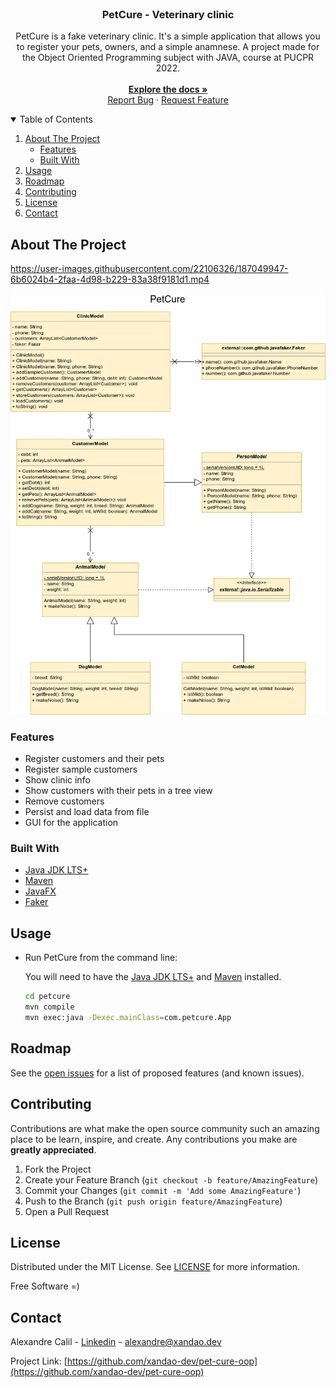 <br />
<p align="center">
  <h3 align="center">PetCure - Veterinary clinic</h3>
  <p align="center">
	PetCure is a fake veterinary clinic. It's a simple application that allows you to register your pets, owners, and a simple anamnese.
	A project made for the Object Oriented Programming subject with JAVA, course at PUCPR 2022.
    <br />
	<br />
    <a href="https://github.com/xandao-dev/pet-cure-oop"><strong>Explore the docs »</strong></a>
    <br />
    <a href="https://github.com/xandao-dev/pet-cure-oop/issue">Report Bug</a>
    ·
    <a href="https://github.com/xandao-dev/pet-cure-oop/issues">Request Feature</a>
  </p>
</p>


<!-- TABLE OF CONTENTS -->
<details open="open">
  <summary>Table of Contents</summary>
  <ol>
    <li>
      <a href="#about-the-project">About The Project</a>
      <ul>
        <li><a href="#features">Features</a></li>
        <li><a href="#built-with">Built With</a></li>
      </ul>
    </li>
    <li><a href="#usage">Usage</a></li>
    <li><a href="#roadmap">Roadmap</a></li>
    <li><a href="#contributing">Contributing</a></li>
    <li><a href="#license">License</a></li>
    <li><a href="#contact">Contact</a></li>
  </ol>
</details>


<!-- ABOUT THE PROJECT -->
## About The Project

https://user-images.githubusercontent.com/22106326/187049947-6b6024b4-2faa-4d98-b229-83a38f9181d1.mp4

<div>
  <a href="https://github.com/xandao-dev/pet-cure-oop">
	  <img src="./assets/uml.png" alt="PetCure UML Class Diagram">
  </a>
</div>

### Features

* Register customers and their pets
* Register sample customers
* Show clinic info
* Show customers with their pets in a tree view
* Remove customers
* Persist and load data from file
* GUI for the application

### Built With

* [Java JDK LTS+](https://www.oracle.com/java/technologies/downloads/)
* [Maven](https://maven.apache.org/)
* [JavaFX](https://openjfx.io/)
* [Faker](https://github.com/DiUS/java-faker)

<!-- USAGE EXAMPLES -->
## Usage

* Run PetCure from the command line:

	You will need to have the [Java JDK LTS+](https://www.oracle.com/java/technologies/downloads/) and [Maven](https://maven.apache.org/) installed.

	```bash
	cd petcure
	mvn compile
	mvn exec:java -Dexec.mainClass=com.petcure.App
	```

<!-- ROADMAP -->
## Roadmap

See the [open issues](https://github.com/xandao-dev/pet-cure-oop/issues) for a list of proposed features (and known issues).


<!-- CONTRIBUTING -->
## Contributing

Contributions are what make the open source community such an amazing place to be learn, inspire, and create. Any contributions you make are **greatly appreciated**.

1. Fork the Project
2. Create your Feature Branch (`git checkout -b feature/AmazingFeature`)
3. Commit your Changes (`git commit -m 'Add some AmazingFeature'`)
4. Push to the Branch (`git push origin feature/AmazingFeature`)
5. Open a Pull Request

<!-- LICENSE -->
## License

Distributed under the MIT License. See [LICENSE](./LICENSE.md) for more information.

Free Software =)

<!-- CONTACT -->
## Contact

Alexandre Calil - [Linkedin](https://www.linkedin.com/in/xandao-dev/) - [alexandre@xandao.dev](mailto:alexandre@xandao.dev)

Project Link: [https://github.com/xandao-dev/pet-cure-oop](https://github.com/xandao-dev/pet-cure-oop)
